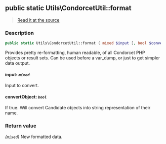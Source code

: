 ## public static Utils\CondorcetUtil::format

> [Read it at the source](https://github.com/julien-boudry/Condorcet/blob/master/src/Utils/CondorcetUtil.php#L77)

### Description    

```php
public static Utils\CondorcetUtil::format ( mixed $input [, bool $convertObject = true] ): mixed
```

Provides pretty re-formatting, human readable, of all Condorcet PHP objects or result sets.
Can be used before a var_dump, or just to get simpler data output.
    

#### **input:** *`mixed`*   
Input to convert.    


#### **convertObject:** *`bool`*   
If true. Will convert Candidate objects into string representation of their name.    


### Return value   

*(`mixed`)* New formatted data.

